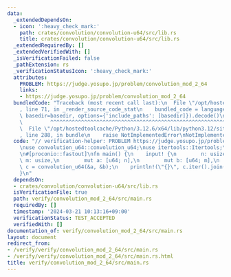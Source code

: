 ```yaml
---
data:
  _extendedDependsOn:
  - icon: ':heavy_check_mark:'
    path: crates/convolution/convolution-u64/src/lib.rs
    title: crates/convolution/convolution-u64/src/lib.rs
  _extendedRequiredBy: []
  _extendedVerifiedWith: []
  _isVerificationFailed: false
  _pathExtension: rs
  _verificationStatusIcon: ':heavy_check_mark:'
  attributes:
    PROBLEM: https://judge.yosupo.jp/problem/convolution_mod_2_64
    links:
    - https://judge.yosupo.jp/problem/convolution_mod_2_64
  bundledCode: "Traceback (most recent call last):\n  File \"/opt/hostedtoolcache/Python/3.12.6/x64/lib/python3.12/site-packages/onlinejudge_verify/documentation/build.py\"\
    , line 71, in _render_source_code_stat\n    bundled_code = language.bundle(stat.path,\
    \ basedir=basedir, options={'include_paths': [basedir]}).decode()\n          \
    \         ^^^^^^^^^^^^^^^^^^^^^^^^^^^^^^^^^^^^^^^^^^^^^^^^^^^^^^^^^^^^^^^^^^^^^^^^^^^^^^^^^\n\
    \  File \"/opt/hostedtoolcache/Python/3.12.6/x64/lib/python3.12/site-packages/onlinejudge_verify/languages/rust.py\"\
    , line 288, in bundle\n    raise NotImplementedError\nNotImplementedError\n"
  code: "// verification-helper: PROBLEM https://judge.yosupo.jp/problem/convolution_mod_2_64\n\
    \nuse convolution_u64::convolution_u64;\nuse itertools::Itertools;\nuse proconio::input;\n\
    \n#[proconio::fastout]\nfn main() {\n    input! {\n        n: usize,\n       \
    \ m: usize,\n        mut a: [u64; n],\n        mut b: [u64; m],\n    }\n    let\
    \ c = convolution_u64(&a, &b);\n    println!(\"{}\", c.iter().join(\" \"));\n\
    }\n"
  dependsOn:
  - crates/convolution/convolution-u64/src/lib.rs
  isVerificationFile: true
  path: verify/convolution_mod_2_64/src/main.rs
  requiredBy: []
  timestamp: '2024-03-21 10:13:16+09:00'
  verificationStatus: TEST_ACCEPTED
  verifiedWith: []
documentation_of: verify/convolution_mod_2_64/src/main.rs
layout: document
redirect_from:
- /verify/verify/convolution_mod_2_64/src/main.rs
- /verify/verify/convolution_mod_2_64/src/main.rs.html
title: verify/convolution_mod_2_64/src/main.rs
---
```

